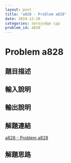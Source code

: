 ```yaml
---
layout: post
title: "a828 - Problem a828"
date: 2024-12-20
categories: zerojudge cpp
problem_id: a828
---
```


# Problem a828

## 題目描述



## 輸入說明



## 輸出說明



## 解題連結

[a828 - Problem a828](https://zerojudge.tw/ShowProblem?problemid=a828)

## 解題思路

